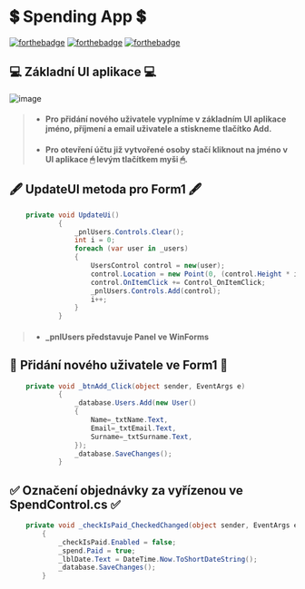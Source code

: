 # 💲 Spending App 💲

[![forthebadge](https://forthebadge.com/images/badges/made-with-c-sharp.svg)](https://forthebadge.com)
[![forthebadge](https://forthebadge.com/images/badges/it-works-why.svg)](https://forthebadge.com)
[![forthebadge](https://forthebadge.com/images/badges/0-percent-optimized.svg)](https://forthebadge.com)



## 💻 Základní UI aplikace 💻

 ![image](https://i.imgur.com/YApGYz7.png)

  > - #### Pro **přidání** nového uživatele vyplníme v základním UI aplikace **jméno**, **příjmení** a **email** uživatele a stiskneme tlačítko       **Add**.
  > - #### Pro **otevření účtu** již vytvořené osoby stačí **kliknout** na jméno v UI aplikace 🖱 **levým tlačítkem myši** 🖱.



## 🖋 UpdateUI metoda pro Form1 🖋
```c#
    private void UpdateUi()
            {
                _pnlUsers.Controls.Clear();
                int i = 0;
                foreach (var user in _users)
                {
                    UsersControl control = new(user);
                    control.Location = new Point(0, (control.Height * i) + 5);
                    control.OnItemClick += Control_OnItemClick;
                    _pnlUsers.Controls.Add(control);
                    i++;
                }
            }
```
 > - #### **_pnlUsers** představuje **Panel** ve WinForms

## 🧑 Přidání nového uživatele ve Form1 🧑
```c#
    private void _btnAdd_Click(object sender, EventArgs e)
            {
                _database.Users.Add(new User()
                {
                    Name=_txtName.Text,
                    Email=_txtEmail.Text,
                    Surname=_txtSurname.Text,
                });
                _database.SaveChanges();
            }
```

## ✅ Označení objednávky za vyřízenou ve SpendControl.cs ✅
```c#
    private void _checkIsPaid_CheckedChanged(object sender, EventArgs e)
        {
            _checkIsPaid.Enabled = false;
            _spend.Paid = true;
            _lblDate.Text = DateTime.Now.ToShortDateString();
            _database.SaveChanges();
        }
```
